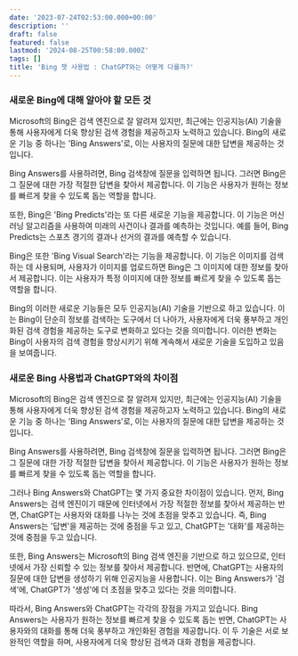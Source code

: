 ```yaml
---
date: '2023-07-24T02:53:00.000+00:00'
description: ''
draft: false
featured: false
lastmod: '2024-08-25T00:58:00.000Z'
tags: []
title: 'Bing 챗 사용법 : ChatGPT와는 어떻게 다를까?'
---
```


### 새로운 Bing에 대해 알아야 할 모든 것

Microsoft의 Bing은 검색 엔진으로 잘 알려져 있지만, 최근에는 인공지능(AI) 기술을 통해 사용자에게 더욱 향상된 검색 경험을 제공하고자 노력하고 있습니다. Bing의 새로운 기능 중 하나는 'Bing Answers'로, 이는 사용자의 질문에 대한 답변을 제공하는 것입니다.

Bing Answers를 사용하려면, Bing 검색창에 질문을 입력하면 됩니다. 그러면 Bing은 그 질문에 대한 가장 적절한 답변을 찾아서 제공합니다. 이 기능은 사용자가 원하는 정보를 빠르게 찾을 수 있도록 돕는 역할을 합니다.

또한, Bing은 'Bing Predicts'라는 또 다른 새로운 기능을 제공합니다. 이 기능은 머신러닝 알고리즘을 사용하여 미래의 사건이나 결과를 예측하는 것입니다. 예를 들어, Bing Predicts는 스포츠 경기의 결과나 선거의 결과를 예측할 수 있습니다.

Bing은 또한 'Bing Visual Search'라는 기능을 제공합니다. 이 기능은 이미지를 검색하는 데 사용되며, 사용자가 이미지를 업로드하면 Bing은 그 이미지에 대한 정보를 찾아서 제공합니다. 이는 사용자가 특정 이미지에 대한 정보를 빠르게 찾을 수 있도록 돕는 역할을 합니다.

Bing의 이러한 새로운 기능들은 모두 인공지능(AI) 기술을 기반으로 하고 있습니다. 이는 Bing이 단순히 정보를 검색하는 도구에서 더 나아가, 사용자에게 더욱 풍부하고 개인화된 검색 경험을 제공하는 도구로 변화하고 있다는 것을 의미합니다. 이러한 변화는 Bing이 사용자의 검색 경험을 향상시키기 위해 계속해서 새로운 기술을 도입하고 있음을 보여줍니다.

### 새로운 Bing 사용법과 ChatGPT와의 차이점

Microsoft의 Bing은 검색 엔진으로 잘 알려져 있지만, 최근에는 인공지능(AI) 기술을 통해 사용자에게 더욱 향상된 검색 경험을 제공하고자 노력하고 있습니다. Bing의 새로운 기능 중 하나는 'Bing Answers'로, 이는 사용자의 질문에 대한 답변을 제공하는 것입니다.

Bing Answers를 사용하려면, Bing 검색창에 질문을 입력하면 됩니다. 그러면 Bing은 그 질문에 대한 가장 적절한 답변을 찾아서 제공합니다. 이 기능은 사용자가 원하는 정보를 빠르게 찾을 수 있도록 돕는 역할을 합니다.

그러나 Bing Answers와 ChatGPT는 몇 가지 중요한 차이점이 있습니다. 먼저, Bing Answers는 검색 엔진이기 때문에 인터넷에서 가장 적절한 정보를 찾아서 제공하는 반면, ChatGPT는 사용자와 대화를 나누는 것에 초점을 맞추고 있습니다. 즉, Bing Answers는 '답변'을 제공하는 것에 중점을 두고 있고, ChatGPT는 '대화'를 제공하는 것에 중점을 두고 있습니다.

또한, Bing Answers는 Microsoft의 Bing 검색 엔진을 기반으로 하고 있으므로, 인터넷에서 가장 신뢰할 수 있는 정보를 찾아서 제공합니다. 반면에, ChatGPT는 사용자의 질문에 대한 답변을 생성하기 위해 인공지능을 사용합니다. 이는 Bing Answers가 '검색'에, ChatGPT가 '생성'에 더 초점을 맞추고 있다는 것을 의미합니다.

따라서, Bing Answers와 ChatGPT는 각각의 장점을 가지고 있습니다. Bing Answers는 사용자가 원하는 정보를 빠르게 찾을 수 있도록 돕는 반면, ChatGPT는 사용자와의 대화를 통해 더욱 풍부하고 개인화된 경험을 제공합니다. 이 두 기술은 서로 보완적인 역할을 하며, 사용자에게 더욱 향상된 검색과 대화 경험을 제공합니다.